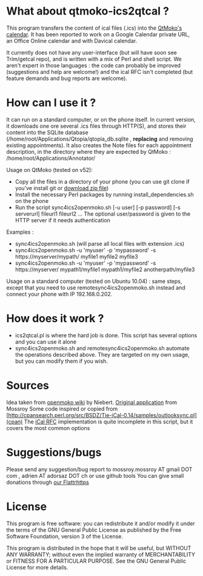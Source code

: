 What about qtmoko-ics2qtcal ?
===

This program transfers the content of ical files (.ics) into the [QtMoko's calendar](http://qtmoko.sourceforge.net).
It has been reported to work on a Google Calendar private URL, an Office Online calendar and with Davical calendar.

It currently does not have any user-interface (but will have soon see Trim/getcal repo), and is written with a mix of Perl and shell script.
We aren't expert in those languages : the code can probably be improved (suggestions and help are welcome!) and the ical RFC isn't completed (but feature demands and bug reports are welcome).

How can I use it ?
===

It can run on a standard computer, or on the phone itself.
In current version, it downloads one ore several .ics files through HTTP(S), and stores their content into the SQLite database (/home/root/Applications/Qtopia/qtopia_db.sqlite , __replacing__ and removing existing appointments).
It also creates the Note files for each appointment description, in the directory where they are expected by QtMoko : /home/root/Applications/Annotator/

Usage on QtMoko (tested on v52):
- Copy all the files in a directory of your phone (you can use git clone if you've install git or [download zip file](https://www.adorsaz.ch/public/downloads/qtmoko-ics2qtcal/))
- Install the necessary Perl packages by running install_dependencies.sh on the phone
- Run the script sync4ics2openmoko.sh [-u user] [-p password] [-s serverurl] fileurl1 fileurl2 ...
The optional user/password is given to the HTTP server if it needs authentication

Examples :
- sync4ics2openmoko.sh (will parse all local files with extension .ics)
- sync4ics2openmoko.sh -u 'myuser' -p 'mypassword' -s https://myserver/mypath/ myfile1 myfile2 myfile3 
- sync4ics2openmoko.sh -u 'myuser' -p 'mypassword' -s https://myserver/ mypath1/myfile1 mypath1/myfile2 anotherpath/myfile3 

Usage on a standard computer (tested on Ubuntu 10.04) : same steps, except that you need to use remotesync4ics2openmoko.sh instead and connect your phone with IP 192.168.0.202.

How does it work ?
===

* ics2qtcal.pl is where the hard job is done. This script has several options and you can use it alone
* sync4ics2openmoko.sh and remotesync4ics2openmoko.sh automate the operations described above. They are targeted on my own usage, but you can modify them if you wish.

Sources
===

Idea taken from [openmoko wiki](http://wiki.openmoko.org/wiki/PIM_Storage#Import.2FExport_of_Calendar_Data_for_PIM-Storage) by Niebert. 
[Original application](http://mossroy.free.fr/ics2qtcal/) from Mossroy 
Some code inspired or copied from [http://cpansearch.perl.org/src/BSDZ/Tie-iCal-0.14/samples/outlooksync.pl](cpan)
The [iCal RFC](http://www.faqs.org/rfcs/rfc2445.html) implementation is quite incomplete in this script, but it covers the most common options

Suggestions/bugs
===

Please send any suggestion/bug report to mossroy.mossroy AT gmail DOT com , adrien AT adorsaz DOT ch or use github tools
You can give small donations through [our Flattrhttps](http://flattr.com/thing/104780/ics2qtcal-Perl-script-to-synchronize-ics-files-with-QtMoko-calendar-on-a-FreeRunner)

License
===

This program is free software: you can redistribute it and/or modify it under the terms of the GNU General Public License as published by the Free Software Foundation, version 3 of the License.

This program is distributed in the hope that it will be useful, but WITHOUT ANY WARRANTY; without even the implied warranty of MERCHANTABILITY or FITNESS FOR A PARTICULAR PURPOSE. See the GNU General Public License for more details.
